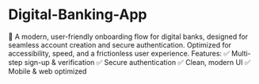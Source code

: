# Digital-Banking-App
🚀 A modern, user-friendly onboarding flow for digital banks, designed for seamless account creation and secure authentication. Optimized for accessibility, speed, and a frictionless user experience.  Features: ✅ Multi-step sign-up &amp; verification ✅ Secure authentication ✅ Clean, modern UI ✅ Mobile &amp; web optimized
